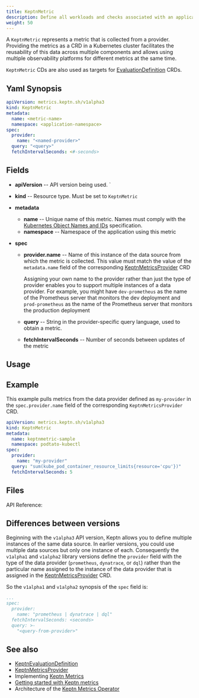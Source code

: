 ```yaml
---
title: KeptnMetric
description: Define all workloads and checks associated with an application
weight: 50
---
```


A `KeptnMetric` represents a metric that is collected from a provider.
Providing the metrics as a CRD in a Kubernetes cluster
facilitates the reusability of this data across multiple components
and allows using multiple observability platforms
for different metrics at the same time.

`KeptnMetric` CDs are also used as targets for
[EvaluationDefinition](evaluationdefinition.md) CRDs.

## Yaml Synopsis

```yaml
apiVersion: metrics.keptn.sh/v1alpha3
kind: KeptnMetric
metadata:
  name: <metric-name>
  namespace: <application-namespace>
spec:
  provider:
    name: "<named-provider>"
  query: "<query>"
  fetchIntervalSeconds: <#-seconds>
```

## Fields

* **apiVersion** -- API version being used.
`
* **kind** -- Resource type.
   Must be set to `KeptnMetric`

* **metadata**
  * **name** -- Unique name of this metric.
    Names must comply with the
    [Kubernetes Object Names and IDs](https://kubernetes.io/docs/concepts/overview/working-with-objects/names/#dns-subdomain-names)
    specification.
  * **namespace** -- Namespace of the application using this metric

* **spec**
  * **provider.name** --
    Name of this instance of the data source
    from which the metric is collected.
    This value must match the value of the `metadata.name` field
    of the corresponding [KeptnMetricsProvider](metricsprovider.md) CRD

    Assigning your own name to the provider
    rather than just the type of provider
    enables you to support multiple instances of a data provider.
    For example, you might have `dev-prometheus`
    as the name of the Prometheus server that monitors the dev deployment
    and `prod-prometheus` as the name of the Prometheus server
    that monitors the production deployment
  * **query** -- String in the provider-specific query language,
    used to obtain a metric.
  * **fetchIntervalSeconds** -- Number of seconds between updates of the metric

## Usage

## Example

This example pulls metrics from the data provider
defined as `my-provider` in the `spec.provider.name` field
of the corresponding `KeptnMetricsProvider` CRD.

```yaml
apiVersion: metrics.keptn.sh/v1alpha3
kind: KeptnMetric
metadata:
  name: keptnmetric-sample
  namespace: podtato-kubectl
spec:
  provider:
    name: "my-provider"
  query: "sum(kube_pod_container_resource_limits{resource='cpu'})"
  fetchIntervalSeconds: 5
```

## Files

API Reference:

## Differences between versions

Beginning with the `v1alpha3` API version,
Keptn allows you to define multiple instances of the same data source.
In earlier versions, you could use multiple data sources
but only one instance of each.
Consequently the `v1alpha1` and `v1alpha2` library versions
define the `provider` field with the type of the data provider
(`prometheus`, `dynatrace`, or `dql`)
rather than the particular name assigned
to the instance of the data provider
that is assigned in the
[KeptnMetricsProvider](metricsprovider.md) CRD.

So the `v1alpha1` and `v1alpha2` synopsis
of the `spec` field is:

```yaml
...
spec:
  provider:
    name: "prometheus | dynatrace | dql"
  fetchIntervalSeconds: <seconds>
  query: >-
    "<query-from-provider>"
```

## See also

* [KeptnEvaluationDefinition](evaluationdefinition.md)
* [KeptnMetricsProvider](metricsprovider.md)
* Implementing [Keptn Metrics](../implementing/evaluatemetrics.md)
* [Getting started with Keptn metrics](../getting-started/metrics)
* Architecture of the [Keptn Metrics Operator](../concepts/architecture/components/metrics-operator/_index.md)

